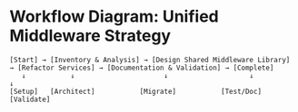# Workflow Diagram: Unified Middleware Strategy

```
[Start] → [Inventory & Analysis] → [Design Shared Middleware Library] → [Refactor Services] → [Documentation & Validation] → [Complete]
   ↓           ↓                      ↓                    ↓                    ↓
[Setup]   [Architect]           [Migrate]           [Test/Doc]           [Validate]
```
